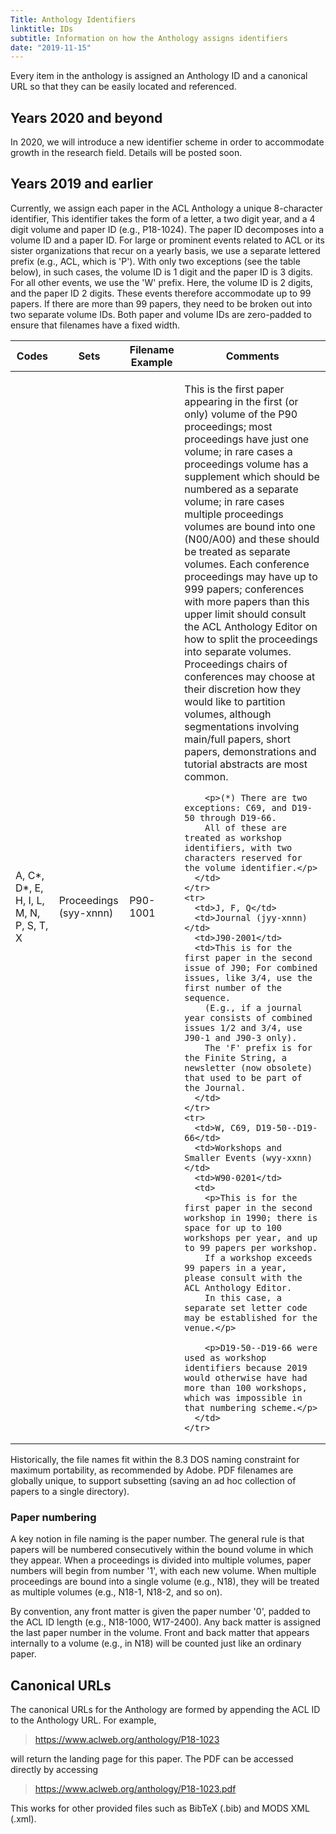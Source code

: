 ```yaml
---
Title: Anthology Identifiers
linktitle: IDs
subtitle: Information on how the Anthology assigns identifiers
date: "2019-11-15"
---
```


Every item in the anthology is assigned an Anthology ID and a canonical URL so that they can be easily located and referenced.

## Years 2020 and beyond

In 2020, we will introduce a new identifier scheme in order to accommodate growth in the research field.
Details will be posted soon.

## Years 2019 and earlier

Currently, we assign each paper in the ACL Anthology a unique 8-character identifier,
This identifier takes the form of a letter, a two digit year, and a 4 digit volume and paper ID (e.g., P18-1024).
The paper ID decomposes into a volume ID and a paper ID.
For large or prominent events related to ACL or its sister organizations that recur on a yearly basis, we use a separate lettered prefix (e.g., ACL, which is 'P').
With only two exceptions (see the table below), in such cases, the volume ID is 1 digit and the paper ID is 3 digits.
For all other events, we use the 'W' prefix.
Here, the volume ID is 2 digits, and the paper ID 2 digits.
These events therefore accommodate up to 99 papers.
If there are more than 99 papers, they need to be broken out into two separate volume IDs.
Both paper and volume IDs are zero-padded to ensure that filenames have a fixed width.

<table class="table table-bordered">
  <thead class="thead-dark">
    <tr>
      <th scope="col">Codes</th>
      <th scope="col">Sets</th>
      <th scope="col">Filename Example</th>
      <th scope="col">Comments</th>
    </tr>
  </thead>
  <tbody>
    <tr>
      <td>A, C*, D*, E, H, I, L, M, N, P, S, T, X</td>
      <td>Proceedings (syy-xnnn)</td>
      <td>P90-1001</td>
      <td>
        <p>This is the first paper appearing in the first (or only) volume of the P90 proceedings; most proceedings have just one volume; in rare cases a proceedings volume has a supplement which should be numbered as a separate volume; in rare cases multiple proceedings volumes are bound into one (N00/A00) and these should be treated as separate volumes.
        Each conference proceedings may have up to 999 papers; conferences with more papers than this upper limit should consult the ACL Anthology Editor on how to split the proceedings into separate volumes.
        Proceedings chairs of conferences may choose at their discretion how they would like to partition volumes, although segmentations involving main/full papers, short papers, demonstrations and tutorial abstracts are most common.</p>

        <p>(*) There are two exceptions: C69, and D19-50 through D19-66.
        All of these are treated as workshop identifiers, with two characters reserved for the volume identifier.</p>
      </td>
    </tr>
    <tr>
      <td>J, F, Q</td>
      <td>Journal (jyy-xnnn)</td>
      <td>J90-2001</td>
      <td>This is for the first paper in the second issue of J90; For combined issues, like 3/4, use the first number of the sequence.
        (E.g., if a journal year consists of combined issues 1/2 and 3/4, use J90-1 and J90-3 only).
        The 'F' prefix is for the Finite String, a newsletter (now obsolete) that used to be part of the Journal.
      </td>
    </tr>
    <tr>
      <td>W, C69, D19-50--D19-66</td>
      <td>Workshops and Smaller Events (wyy-xxnn)</td>
      <td>W90-0201</td>
      <td>
        <p>This is for the first paper in the second workshop in 1990; there is space for up to 100 workshops per year, and up to 99 papers per workshop.
        If a workshop exceeds 99 papers in a year, please consult with the ACL Anthology Editor.
        In this case, a separate set letter code may be established for the venue.</p>

        <p>D19-50--D19-66 were used as workshop identifiers because 2019 would otherwise have had more than 100 workshops, which was impossible in that numbering scheme.</p>
      </td>
    </tr>
  </tbody>
</table>

Historically, the file names fit within the 8.3 DOS naming constraint for maximum portability, as recommended by Adobe.
PDF filenames are globally unique, to support subsetting (saving an ad hoc collection of papers to a single directory).

### Paper numbering

A key notion in file naming is the paper number.
The general rule is that papers will be numbered consecutively within the bound volume in which they appear.
When a proceedings is divided into multiple volumes, paper numbers will begin from number '1', with each new volume.
When multiple proceedings are bound into a single volume (e.g., N18), they will be treated as multiple volumes (e.g., N18-1, N18-2, and so on).

By convention, any front matter is given the paper number '0', padded to the ACL ID length (e.g., N18-1000, W17-2400).
Any back matter is assigned the last paper number in the volume.
Front and back matter that appears internally to a volume (e.g., in N18) will be counted just like an ordinary paper.

## Canonical URLs

The canonical URLs for the Anthology are formed by appending the ACL ID to the Anthology URL.
For example,

> https://www.aclweb.org/anthology/P18-1023

will return the landing page for this paper.
The PDF can be accessed directly by accessing

> https://www.aclweb.org/anthology/P18-1023.pdf

This works for other provided files such as BibTeX (.bib) and MODS XML (.xml).
